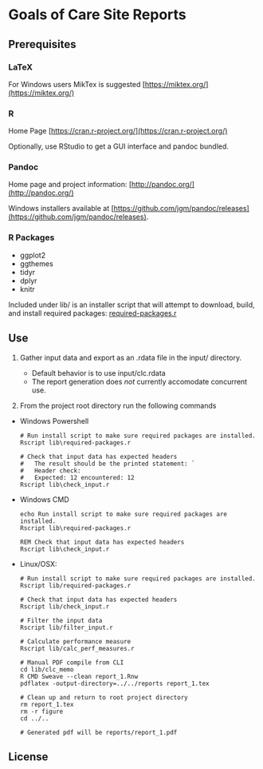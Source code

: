 # Goals of Care Site Reports

## Prerequisites

### LaTeX
For Windows users MikTex is suggested [https://miktex.org/](https://miktex.org/)

### R
Home Page [https://cran.r-project.org/](https://cran.r-project.org/)

Optionally, use RStudio to get a GUI interface and pandoc bundled.

### Pandoc

Home page and project information: [http://pandoc.org/](http://pandoc.org/)

Windows installers available at [https://github.com/jgm/pandoc/releases](https://github.com/jgm/pandoc/releases).

### R Packages
* ggplot2
* ggthemes
* tidyr
* dplyr
* knitr

Included under lib/ is an installer script that will attempt to download, build, and install required packages: [required-packages.r](lib/required-packages.r)

## Use

1. Gather input data and export as an .rdata file in the input/ directory.
    * Default behavior is to use input/clc.rdata
    * The report generation does *not* currently accomodate concurrent use.

1. From the project root directory run the following commands

  * Windows Powershell
    ```
    # Run install script to make sure required packages are installed.
    Rscript lib\required-packages.r

    # Check that input data has expected headers
    #   The result should be the printed statement: `
    #   Header check:
    #   Expected: 12 encountered: 12
    Rscript lib\check_input.r
    ```

  * Windows CMD
    ```
    echo Run install script to make sure required packages are installed.
    Rscript lib\required-packages.r

    REM Check that input data has expected headers
    Rscript lib\check_input.r
    ```

  * Linux/OSX:

    ```
    # Run install script to make sure required packages are installed.
    Rscript lib/required-packages.r

    # Check that input data has expected headers
    Rscript lib/check_input.r

    # Filter the input data
    Rscript lib/filter_input.r

    # Calculate performance measure
    Rscript lib/calc_perf_measures.r

    # Manual PDF compile from CLI
    cd lib/clc_memo
    R CMD Sweave --clean report_1.Rnw
    pdflatex -output-directory=../../reports report_1.tex

    # Clean up and return to root project directory
    rm report_1.tex
    rm -r figure
    cd ../..

    # Generated pdf will be reports/report_1.pdf
    ```

## License
